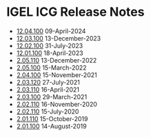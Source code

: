 
# IGEL ICG Release Notes

- [12.04.100](Readme-12.04.100.txt) 09-April-2024
- [12.03.100](Readme-12.03.100.txt) 13-December-2023
- [12.02.100](Readme-12.02.100.txt) 31-July-2023
- [12.01.100](Readme-12.01.100.txt) 18-April-2023
- [2.05.110](Readme-2.05.110.txt) 13-December-2022
- [2.05.100](Readme-2.05.100.txt) 15-March-2022
- [2.04.100](Readme-2.04.100.txt) 15-November-2021
- [2.03.120](Readme-2.03.120.txt) 27-July-2021
- [2.03.110](Readme-2.03.110.txt) 16-April-2021
- [2.03.100](Readme-2.03.100.txt) 29-March-2021
- [2.02.110](Readme-2.02.110.txt) 16-November-2020
- [2.02.110](Readme-2.02.100.txt) 15-July-2020
- [2.01.110](Readme-2.01.110.txt) 15-October-2019
- [2.01.100](Readme-2.01.100.txt) 14-August-2019
